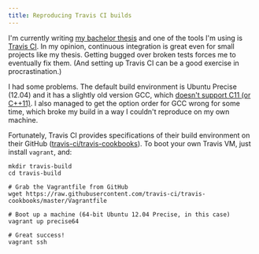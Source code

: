 ```yaml
---
title: Reproducing Travis CI builds
---
```


I'm currently writing [my bachelor thesis](https://github.com/MichalPokorny/thesis)
and one of the tools I'm using is [Travis CI](https://travis-ci.org/).
In my opinion, continuous integration is great even for small projects like
my thesis. Getting bugged over broken tests forces me to eventually fix them.
(And setting up Travis CI can be a good exercise in procrastination.)

I had some problems. The default build environment is Ubuntu Precise (12.04)
and it has a slightly old version GCC, which
[doesn't support C11 (or C++11)](https://stackoverflow.com/questions/22111549/travis-ci-with-clang-3-4-and-c11).
I also managed to get the option order for GCC wrong for some time, which
broke my build in a way I couldn't reproduce on my own machine.

Fortunately, Travis CI provides specifications of their build environment
on their GitHub ([travis-ci/travis-cookbooks](https://github.com/travis-ci/travis-cookbooks)).
To boot your own Travis VM, just install `vagrant`, and:
```
mkdir travis-build
cd travis-build

# Grab the Vagrantfile from GitHub
wget https://raw.githubusercontent.com/travis-ci/travis-cookbooks/master/Vagrantfile

# Boot up a machine (64-bit Ubuntu 12.04 Precise, in this case)
vagrant up precise64

# Great success!
vagrant ssh
```
